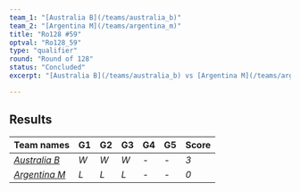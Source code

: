 ```yaml
---
team_1: "[Australia B](/teams/australia_b)"
team_2: "[Argentina M](/teams/argentina_m)"
title: "Ro128 #59"
optval: "Ro128_59"
type: "qualifier"
round: "Round of 128"
status: "Concluded"
excerpt: "[Australia B](/teams/australia_b) vs [Argentina M](/teams/argentina_m)"

---
```

## Results

| Team names | G1 | G2 | G3 | G4 | G5 | Score |
| -- | -- | -- | -- | -- | -- | -- |
| *[Australia B](/teams/australia_b)* | *W* | *W* | *W* | *-* | *-* | *3* |
| *[Argentina M](/teams/argentina_m)* | *L* | *L* | *L* | *-* | *-* | *0* |

